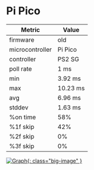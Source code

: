 # Pi Pico

| Metric          | Value    |
| --------------- | -------- |
| firmware        | old      |
| microcontroller | Pi Pico  |
| controller      | PS2 SG   |
| poll rate       | 1 ms     |
| min             | 3.92 ms  |
| max             | 10.23 ms |
| avg             | 6.96 ms  |
| stddev          | 1.63 ms  |
| %on time        | 58%      |
| %1f skip        | 42%      |
| %2f skip        | 0%       |
| %3f skip        | 0%       |

[![Graph](../../assets/images/results/ps2_guitar_ardwiino.png){: class="big-image" }](../../assets/images/results/ps2_guitar_ardwiino.png)
